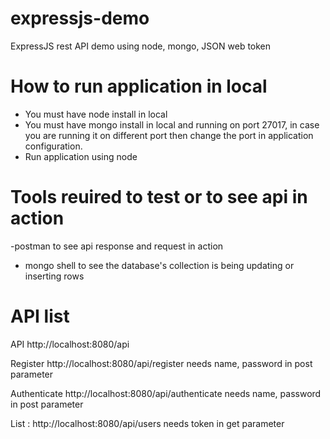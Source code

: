 # expressjs-demo
ExpressJS rest API demo using node, mongo, JSON web token

# How to run application in local
- You must have node install in local
- You must have mongo install in local and running on port 27017, in case you are running it on different port then change the port in application configuration.
- Run application using node

# Tools reuired to test or to see api in action
 -postman to see api response and request in action
 - mongo shell to see the database's collection is being updating or inserting rows
 
# API list
API http://localhost:8080/api

Register http://localhost:8080/api/register
needs name, password in post parameter

Authenticate http://localhost:8080/api/authenticate
needs name, password in post parameter

List : http://localhost:8080/api/users
needs token in get parameter

